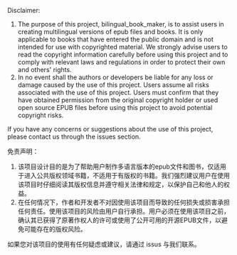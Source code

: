 Disclaimer:

1. The purpose of this project, bilingual_book_maker, is to assist users in creating multilingual versions of epub files and books. It is only applicable to books that have entered the public domain and is not intended for use with copyrighted material. We strongly advise users to read the copyright information carefully before using this project and to comply with relevant laws and regulations in order to protect their own and others' rights.
2. In no event shall the authors or developers be liable for any loss or damage caused by the use of this project. Users assume all risks associated with the use of this project. Users must confirm that they have obtained permission from the original copyright holder or used open source EPUB files before using this project to avoid potential copyright risks.

If you have any concerns or suggestions about the use of this project, please contact us through the issues section.


免责声明：

1. 该项目设计目的是为了帮助用户制作多语言版本的epub文件和图书，仅适用于进入公共版权领域书籍，不适用于有版权的书籍。我们强烈建议用户在使用该项目时仔细阅读其版权信息并遵守相关法律和规定，以保护自己和他人的权益。
2. 在任何情况下，作者和开发者不对因使用该项目而导致的任何损失或损害承担任何责任。使用该项目的风险由用户自行承担。用户必须在使用该项目之前，确认其已获得了原著作权人的许可或使用了公开可用的开源EPUB文件，以避免可能存在的版权风险。

如果您对该项目的使用有任何疑虑或建议，请通过 issus 与我们联系。
